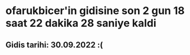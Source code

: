 # ofarukbicer'in gidisine son 2 gun 18 saat 22 dakika 28 saniye kaldi

## Gidis tarihi: 30.09.2022 :(